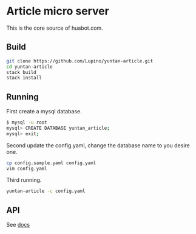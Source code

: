 # Article micro server

This is the core source of huabot.com.

## Build

```bash
git clone https://github.com/Lupino/yuntan-article.git
cd yuntan-article
stack build
stack install
```

## Running

First create a mysql database.

```bash
$ mysql -u root
mysql> CREATE DATABASE yuntan_article;
mysql> exit;
```

Second update the config.yaml, change the database name to you desire one.

```bash
cp config.sample.yaml config.yaml
vim config.yaml
```

Third running.

```bash
yuntan-article -c config.yaml
```

## API

See [docs](https://lupino.github.io/yuntan-article/)
